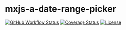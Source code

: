 # mxjs-a-date-range-picker

[![GitHub Workflow Status](https://img.shields.io/github/workflow/status/miaoxing/mxjs-a-date-range-picker/Build?style=flat-square)](https://github.com/miaoxing/mxjs-a-date-range-picker/actions)
[![Coverage Status](https://img.shields.io/coveralls/miaoxing/mxjs-a-date-range-picker.svg?style=flat-square)](https://coveralls.io/r/miaoxing/mxjs-a-date-range-picker)
[![License](http://img.shields.io/badge/license-MIT-brightgreen.svg?style=flat-square)](http://www.opensource.org/licenses/MIT)
